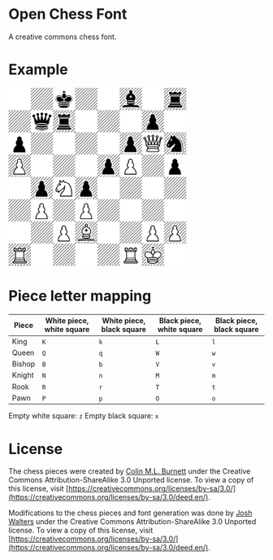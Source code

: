 # Open Chess Font

A creative commons chess font.

# Example

<img src="https://raw.githubusercontent.com/joshwalters/open-chess-font/master/example_board.png" width="350">

# Piece letter mapping

| Piece | White piece, white square | White piece, black square | Black piece, white square | Black piece, black square |
|---|---|---|---|---|
| King | `K` | `k` | `L` | `l` |
| Queen | `Q` | `q` | `W` | `w` |
| Bishop | `B` | `b` | `V` | `v` |
| Knight | `N` | `n` | `M` | `m` |
| Rook | `R` | `r` | `T` | `t` |
| Pawn | `P` | `p` | `O` | `o` |

Empty white square: `z`
Empty black square: `x`

# License

The chess pieces were created by [Colin M.L. Burnett](https://en.wikipedia.org/wiki/User:Cburnett) under the Creative Commons Attribution-ShareAlike 3.0 Unported license. To view a copy of this license, visit [https://creativecommons.org/licenses/by-sa/3.0/](https://creativecommons.org/licenses/by-sa/3.0/deed.en/).

Modifications to the chess pieces and font generation was done by [Josh Walters](http://joshwalters.com) under the Creative Commons Attribution-ShareAlike 3.0 Unported license. To view a copy of this license, visit [https://creativecommons.org/licenses/by-sa/3.0/](https://creativecommons.org/licenses/by-sa/3.0/deed.en/).
